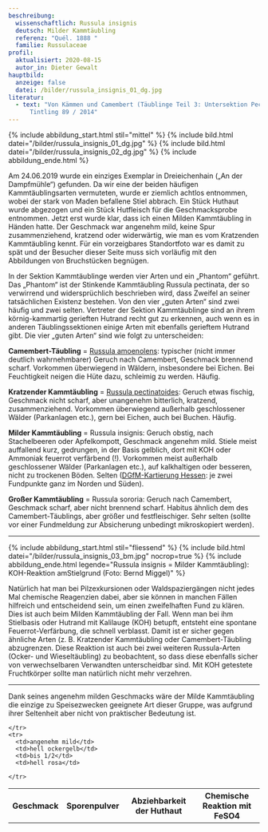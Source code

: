 ```yaml
---
beschreibung:
  wissenschaftlich: Russula insignis
  deutsch: Milder Kammtäubling
  referenz: "Quél. 1888 "
  familie: Russulaceae
profil:
  aktualisiert: 2020-08-15
  autor_in: Dieter Gewalt
hauptbild:
  anzeige: false
  datei: /bilder/russula_insignis_01_dg.jpg
literatur:
  - text: "Von Kämmen und Camembert (Täublinge Teil 3: Untersektion Pectinatinae) >
      Tintling 89 / 2014"
---
```

{% include abbildung_start.html stil="mittel" %}
{% include bild.html datei="/bilder/russula_insignis_01_dg.jpg" %}
{% include bild.html datei="/bilder/russula_insignis_02_dg.jpg" %}
{% include abbildung_ende.html %}

Am 24.06.2019 wurde ein einziges Exemplar in Dreieichenhain („An der Dampfmühle“) gefunden. Da wir eine der beiden häufigen Kammtäublingsarten vermuteten, wurde er ziemlich achtlos entnommen, wobei der stark von Maden befallene Stiel abbrach. Ein Stück Huthaut wurde abgezogen und ein Stück Hutfleisch für die Geschmacksprobe entnommen. Jetzt erst wurde klar, dass ich einen Milden Kammtäubling in Händen hatte. Der Geschmack war angenehm mild, keine Spur zusammenziehend, kratzend oder widerwärtig, wie man es vom Kratzenden Kammtäubling kennt. Für ein vorzeigbares Standortfoto war es damit zu spät und der Besucher dieser Seite muss sich vorläufig mit den Abbildungen von Bruchstücken begnügen.

In der Sektion Kammtäublinge werden vier Arten und ein „Phantom“ geführt. Das „Phantom“ ist der Stinkende Kammtäubling Russula pectinata, der so verwirrend und widersprüchlich beschrieben wird, dass Zweifel an seiner tatsächlichen Existenz bestehen. Von den vier „guten Arten“ sind zwei häufig und zwei selten. Vertreter der Sektion Kammtäublinge sind an ihrem körnig-kammartig gerieften Hutrand recht gut zu erkennen, auch wenn es in anderen Täublingssektionen einige Arten mit ebenfalls gerieftem Hutrand gibt. Die vier „guten Arten“ sind wie folgt zu unterscheiden:

**Camembert-Täubling** = [Russula amoenolens](/pilze/russula-amoenolens-camembert-täubling): typischer (nicht immer deutlich wahrnehmbarer) Geruch nach Camembert, Geschmack brennend scharf. Vorkommen überwiegend in Wäldern, insbesondere bei Eichen. Bei Feuchtigkeit neigen die Hüte dazu, schleimig zu werden. Häufig.

**Kratzender Kammtäubling** = [Russula pectinatoides](/pilze/russula-pectinatoides-kratzender-kammtäubling): Geruch etwas fischig, Geschmack nicht scharf, aber unangenehm bitterlich, kratzend, zusammenziehend. Vorkommen überwiegend außerhalb geschlossener Wälder (Parkanlagen etc.), gern bei Eichen, auch bei Buchen. Häufig.

**Milder Kammtäubling** = Russula insignis: Geruch obstig, nach Stachelbeeren oder Apfelkompott, Geschmack angenehm mild. Stiele meist auffallend kurz, gedrungen, in der Basis gelblich, dort mit KOH oder Ammoniak feuerrot verfärbend (!). Vorkommen meist außerhalb geschlossener Wälder (Parkanlagen etc.), auf kalkhaltigen oder besseren, nicht zu trockenen Böden. Selten ([DGfM-Kartierung Hessen](http://hessen.pilze-deutschland.de/organismen/russula-insignis-qu%C3%A9l-1888): je zwei Fundpunkte ganz im Norden und Süden).

**Großer Kammtäubling** = Russula sororia: Geruch nach Camembert, Geschmack scharf, aber nicht brennend scharf. Habitus ähnlich dem des Camembert-Täublings, aber größer und festfleischiger. Sehr selten (sollte vor einer Fundmeldung zur Absicherung unbedingt mikroskopiert werden).

- - -

{% include abbildung_start.html stil="fliessend" %}
{% include bild.html datei="/bilder/russula_insignis_03_bm.jpg" nocrop=true %}
{% include abbildung_ende.html legende="Russula insignis = Milder Kammtäubling): KOH-Reaktion amStielgrund (Foto: Bernd Miggel)" %}

Natürlich hat man bei Pilzexkursionen oder Waldspaziergängen nicht jedes Mal chemische Reagenzien dabei, aber sie können in manchen Fällen hilfreich und entscheidend sein, um einen zweifelhaften Fund zu klären. Dies ist auch beim Milden Kammtäubling der Fall. Wenn man bei ihm  Stielbasis oder Hutrand mit Kalilauge (KOH) betupft, entsteht eine spontane Feuerrot-Verfärbung, die schnell verblasst. Damit ist er sicher gegen ähnliche Arten (z. B. Kratzender Kammtäubling oder Camembert-Täubling abzugrenzen. Diese Reaktion ist auch bei zwei weiteren Russula-Arten (Ocker- und  Wieseltäubling) zu beobachtent, so dass diese ebenfalls sicher von verwechselbaren Verwandten unterscheidbar sind. Mit KOH getestete Fruchtkörper sollte man natürlich nicht mehr verzehren.

<div style="clear:  both"></div>

- - -

Dank seines angenehm milden Geschmacks wäre der Milde Kammtäubling die einzige zu Speisezwecken geeignete Art dieser Gruppe, was aufgrund ihrer Seltenheit aber nicht von praktischer Bedeutung ist.

<div class="table-responsive">
  <table class="table taeubling">
    <tr>
      <th rowspan="2">Geschmack</th>
      <th rowspan="2">Sporenpulver</th>
      <th rowspan="2">Abziehbarkeit der Huthaut</th>
      <th colspan="3" class="text-center">Chemische Reaktion mit FeSO4</th>
    </tr>
    <tr>
      
      
    </tr>
    <tr>
      <td>angenehm mild</td>
      <td>hell ockergelb</td>
      <td>bis 1/2</td>
      <td>hell rosa</td>
       
    </tr>
  </table>
</div>